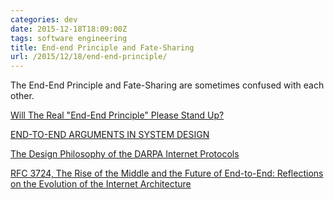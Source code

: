 ```yaml
---
categories: dev
date: 2015-12-18T18:09:00Z
tags: software engineering
title: End-end Principle and Fate-Sharing
url: /2015/12/18/end-end-principle/
---
```


The End-End Principle and Fate-Sharing are sometimes confused with each other.

[Will The Real "End-End Principle" Please Stand Up?](http://mercury.lcs.mit.edu/~jnc/tech/end_end.html)

[END-TO-END ARGUMENTS IN SYSTEM DESIGN](http://www.reed.com/dpr/locus/Papers/EndtoEnd.html)

[The Design Philosophy of the DARPA Internet Protocols](http://ccr.sigcomm.org/archive/1995/jan95/ccr-9501-clark.pdf)

[RFC 3724, The Rise of the Middle and the Future of End-to-End: Reflections on the Evolution of the Internet Architecture](https://www.ietf.org/rfc/rfc3724.txt)
